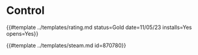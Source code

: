 # Control

{{#template ../templates/rating.md status=Gold date=11/05/23 installs=Yes opens=Yes}}

{{#template ../templates/steam.md id=870780}}